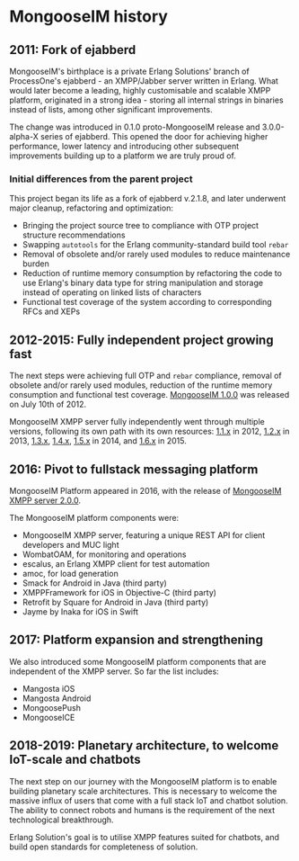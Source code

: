# MongooseIM history

## 2011: Fork of ejabberd

MongooseIM's birthplace is a private Erlang Solutions' branch of ProcessOne's ejabberd - an XMPP/Jabber server written in Erlang.
What would later become a leading, highly customisable and scalable XMPP platform, originated in a strong idea - storing all internal strings in binaries instead of lists, among other significant improvements.

The change was introduced in 0.1.0 proto-MongooseIM release and 3.0.0-alpha-X series of ejabberd.
This opened the door for achieving higher performance, lower latency and introducing other subsequent improvements building up to a platform we are truly proud of.

### Initial differences from the parent project

This project began its life as a fork of ejabberd v.2.1.8, and later underwent major cleanup, refactoring and optimization:

*   Bringing the project source tree to compliance with OTP project structure recommendations
*   Swapping `autotools` for the Erlang community-standard build tool `rebar`
*   Removal of obsolete and/or rarely used modules to reduce maintenance burden
*   Reduction of runtime memory consumption by refactoring the code
    to use Erlang's binary data type for string manipulation and storage
    instead of operating on linked lists of characters
*   Functional test coverage of the system according to corresponding
    RFCs and XEPs

## 2012-2015: Fully independent project growing fast

The next steps were achieving full OTP and `rebar` compliance, removal of obsolete and/or rarely used modules, reduction of the runtime memory consumption and functional test coverage. 
[MongooseIM 1.0.0](https://github.com/esl/MongooseIM/releases/tag/1.0.0) was released on July 10th of 2012.

MongooseIM XMPP server fully independently went through multiple versions, following its own path with its own resources: [1.1.x](https://github.com/esl/MongooseIM/releases/tag/1.1.0) in 2012, [1.2.x](https://github.com/esl/MongooseIM/releases/tag/1.2.0) in 2013, [1.3.x](https://github.com/esl/MongooseIM/releases/tag/1.3.0), [1.4.x](https://github.com/esl/MongooseIM/releases/tag/1.4.0),  [1.5.x](https://github.com/esl/MongooseIM/releases/tag/1.5.0) in 2014, and [1.6.x](https://github.com/esl/MongooseIM/releases/tag/1.6.0) in 2015.

## 2016: Pivot to fullstack messaging platform

MongooseIM Platform appeared in 2016, with the release of [MongooseIM XMPP server 2.0.0](https://github.com/esl/MongooseIM/releases/tag/2.0.0).

The MongooseIM platform components were:

* MongooseIM XMPP server, featuring a unique REST API for client developers and MUC light
* WombatOAM, for monitoring and operations
* escalus, an Erlang XMPP client for test automation
* amoc, for load generation
* Smack for Android in Java (third party)
* XMPPFramework for iOS in Objective-C (third party)
* Retrofit by Square for Android in Java (third party)
* Jayme by Inaka for iOS in Swift

## 2017: Platform expansion and strengthening

We also introduced some MongooseIM platform components that are independent of the XMPP server.
So far the list includes:

* Mangosta iOS
* Mangosta Android
* MongoosePush
* MongooseICE

## 2018-2019: Planetary architecture, to welcome IoT-scale and chatbots

The next step on our journey with the MongooseIM platform is to enable building planetary scale architectures.
This is necessary to welcome the massive influx of users that come with a full stack IoT and chatbot solution.
The ability to connect robots and humans is the requirement of the next technological breakthrough.

Erlang Solution's goal is to utilise XMPP features suited for chatbots, and build open standards for completeness of solution.
